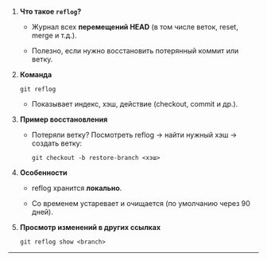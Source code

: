 

1. **Что такое `reflog`?**
    
    - Журнал всех **перемещений HEAD** (в том числе веток, reset, merge и т.д.).
        
    - Полезно, если нужно восстановить потерянный коммит или ветку.
        
2. **Команда**
    
    ```
    git reflog
    ```
    
    - Показывает индекс, хэш, действие (checkout, commit и др.).
        
3. **Пример восстановления**
    
    - Потеряли ветку? Посмотреть reflog → найти нужный хэш → создать ветку:
        
        ```
        git checkout -b restore-branch <хэш>
        ```
        
4. **Особенности**
    
    - reflog хранится **локально**.
        
    - Со временем устаревает и очищается (по умолчанию через 90 дней).
        
5. **Просмотр изменений в других ссылках**
    
    ```
    git reflog show <branch>
    ```
    

---
